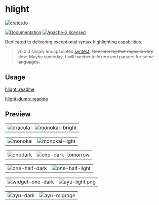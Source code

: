 # hlight

[![crates.io](https://img.shields.io/crates/v/hlight?label=hlight%28lib%29)](https://crates.io/crates/hlight)

[![Documentation](https://docs.rs/hlight/badge.svg)](https://docs.rs/hlight) [![Apache-2 licensed](https://img.shields.io/crates/l/hlight.svg)](./License)

Dedicated to delivering exceptional syntax highlighting capabilities.

> v0.0.0 simply encapsulated [syntect](https://docs.rs/syntect).
> ~~Considering that regex is very slow. Maybe someday, I will handwrite lexers and parsers for some languages.~~

## Usage

[hlight::readme](hlight/Readme.md)

[hlight-dump::readme](hlight-dump/Readme.md)

## Preview

<table>
  <tr>
    <td><img src="assets/tomlyre/theme/dracula.png" alt="dracula"></td>
    <td><img src="assets/tomlyre/theme/monokai-bright.png" alt="monokai-bright"></td>
  </tr>
</table>

<table>
  <tr>
      <td><img src="assets/tomlyre/theme/monokai.png" alt="monokai"></td>
      <td><img src="assets/tomlyre/theme/monokai-light.png" alt="monokai-light"></td>
  </tr>
</table>

<table>
  <tr>
      <td><img src="assets/tomlyre/theme/onedark.png" alt="onedark"></td>
      <td><img src="assets/tomlyre/theme/one-dark-tomorrow.png" alt="one-dark-tomorrow"></td>
  </tr>
</table>

<table>
  <tr>
      <td><img src="assets/tomlyre/theme/one-half-dark.png" alt="one-half-dark"></td>
      <td><img src="assets/tomlyre/theme/one-half-light.png" alt="one-half-light"></td>
  </tr>
</table>

<table>
  <tr>
    <td><img src="assets/tomlyre/theme/widget-one-dark.png" alt="widget-one-dark"></td>
    <td><img src="assets/tomlyre/theme/ayu-light.png" alt="ayu-light.png"></td>
  </tr>
</table>

<table>
  <tr>
    <td><img src="assets/tomlyre/theme/ayu-dark.png" alt="ayu-dark"></td>
    <td><img src="assets/tomlyre/theme/ayu-migrage.png" alt="ayu-migrage"></td>
  </tr>
</table>
